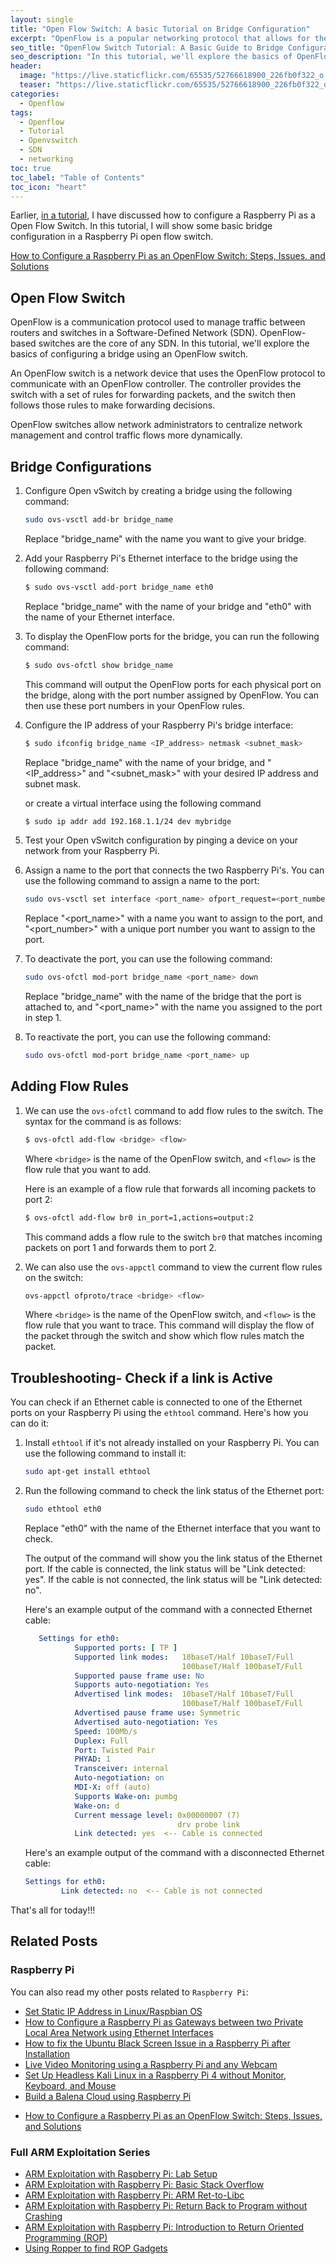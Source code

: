 ```yaml
---
layout: single
title: "Open Flow Switch: A basic Tutorial on Bridge Configuration"
excerpt: "OpenFlow is a popular networking protocol that allows for the centralized management and control of network devices such as switches and routers. With OpenFlow, network administrators can define and configure network policies to optimize performance, improve security, and increase network flexibility. This tutorial will provide a step-by-step guide to configuring an OpenFlow switch as a bridge, using the OpenFlow protocol to control network traffic and create a flexible software-defined network. This tutorial will surely provide with the knowledge and tools you need to get started with OpenFlow and build a robust and reliable network infrastructure."
seo_title: "OpenFlow Switch Tutorial: A Basic Guide to Bridge Configuration"
seo_description: "In this tutorial, we'll explore the basics of OpenFlow switches and provide a step-by-step guide to configuring a bridge using OpenFlow. From setting up the controller to configuring flow rules, you'll learn how to use OpenFlow to control network traffic and create a flexible and efficient network architecture."
header:
  image: "https://live.staticflickr.com/65535/52766618900_226fb0f322_o.png"
  teaser: "https://live.staticflickr.com/65535/52766618900_226fb0f322_o.png"
categories:
  - Openflow
tags:
  - Openflow
  - Tutorial
  - Openvswitch
  - SDN
  - networking
toc: true
toc_label: "Table of Contents"
toc_icon: "heart"
---
```


Earlier, [in a tutorial](https://shantoroy.com/openflow/how-to-configure-raspberry-pi-as-open-flow-switch/), I have discussed how to configure a Raspberry Pi as a Open Flow Switch. In this tutorial, I will show some basic bridge configuration in a Raspberry Pi open flow switch. 

[How to Configure a Raspberry Pi as an OpenFlow Switch: Steps, Issues, and Solutions](https://shantoroy.com/openflow/how-to-configure-raspberry-pi-as-open-flow-switch/)

## Open Flow Switch
OpenFlow is a communication protocol used to manage traffic between routers and switches in a Software-Defined Network (SDN). OpenFlow-based switches are the core of any SDN. In this tutorial, we'll explore the basics of configuring a bridge using an OpenFlow switch.

An OpenFlow switch is a network device that uses the OpenFlow protocol to communicate with an OpenFlow controller. The controller provides the switch with a set of rules for forwarding packets, and the switch then follows those rules to make forwarding decisions. 

OpenFlow switches allow network administrators to centralize network management and control traffic flows more dynamically.

## Bridge Configurations 
1.  Configure Open vSwitch by creating a bridge using the following command:
    
    ```bash
    sudo ovs-vsctl add-br bridge_name
    ``` 
    
    Replace "bridge_name" with the name you want to give your bridge.
    
2.  Add your Raspberry Pi's Ethernet interface to the bridge using the following command:

    ```bash
    $ sudo ovs-vsctl add-port bridge_name eth0
    ``` 
    
    Replace "bridge_name" with the name of your bridge and "eth0" with the name of your Ethernet interface.

3. To display the OpenFlow ports for the bridge, you can run the following command:

	```bash
	$ sudo ovs-ofctl show bridge_name
	``` 

	This command will output the OpenFlow ports for each physical port on the bridge, along with the port number assigned by OpenFlow. You can then use these port numbers in your OpenFlow rules.
    
3.  Configure the IP address of your Raspberry Pi's bridge interface:

    ```bash
    $ sudo ifconfig bridge_name <IP_address> netmask <subnet_mask>
    ``` 
    
    Replace "bridge_name" with the name of your bridge, and "<IP_address>" and "<subnet_mask>" with your desired IP address and subnet mask.
    
	or create a virtual interface using the following command
	```bash
	$ sudo ip addr add 192.168.1.1/24 dev mybridge
	```
    
4.  Test your Open vSwitch configuration by pinging a device on your network from your Raspberry Pi.
5.  Assign a name to the port that connects the two Raspberry Pi's. You can use the following command to assign a name to the port:

    ```bash
    sudo ovs-vsctl set interface <port_name> ofport_request=<port_number>
    ``` 
    
    Replace "<port_name>" with a name you want to assign to the port, and "<port_number>" with a unique port number you want to assign to the port.
    
2.  To deactivate the port, you can use the following command:

    ```bash
    sudo ovs-ofctl mod-port bridge_name <port_name> down
    ``` 
    
    Replace "bridge_name" with the name of the bridge that the port is attached to, and "<port_name>" with the name you assigned to the port in step 1.
    
3.  To reactivate the port, you can use the following command:

    ```bash
    sudo ovs-ofctl mod-port bridge_name <port_name> up
    ```

## Adding Flow Rules
1.  We can use the `ovs-ofctl` command to add flow rules to the switch. The syntax for the command is as follows:

	```bash
	$ ovs-ofctl add-flow <bridge> <flow>
	``` 

	Where `<bridge>` is the name of the OpenFlow switch, and `<flow>` is the flow rule that you want to add.

	Here is an example of a flow rule that forwards all incoming packets to port 2:

	```bash
	$ ovs-ofctl add-flow br0 in_port=1,actions=output:2
	``` 

	This command adds a flow rule to the switch `br0` that matches incoming packets on port 1 and forwards them to port 2.

2.  We can also use the `ovs-appctl` command to view the current flow rules on the switch:

	```bash
	ovs-appctl ofproto/trace <bridge> <flow>
	``` 

	Where `<bridge>` is the name of the OpenFlow switch, and `<flow>` is the flow rule that you want to trace. This command will display the flow of the packet through the switch and show which flow rules match the packet.

## Troubleshooting- Check if a link is Active

You can check if an Ethernet cable is connected to one of the Ethernet ports on your Raspberry Pi using the `ethtool` command. Here's how you can do it:

1.  Install `ethtool` if it's not already installed on your Raspberry Pi. You can use the following command to install it:

    ```bash
    sudo apt-get install ethtool
    ``` 
    
2.  Run the following command to check the link status of the Ethernet port:

    ```bash
    sudo ethtool eth0
    ``` 
    
    Replace "eth0" with the name of the Ethernet interface that you want to check.
    
    The output of the command will show you the link status of the Ethernet port. If the cable is connected, the link status will be "Link detected: yes". If the cable is not connected, the link status will be "Link detected: no".
    
    Here's an example output of the command with a connected Ethernet cable:
	 ```yaml
	    Settings for eth0:
	            Supported ports: [ TP ]
	            Supported link modes:   10baseT/Half 10baseT/Full
	                                    100baseT/Half 100baseT/Full
	            Supported pause frame use: No
	            Supports auto-negotiation: Yes
	            Advertised link modes:  10baseT/Half 10baseT/Full
	                                    100baseT/Half 100baseT/Full
	            Advertised pause frame use: Symmetric
	            Advertised auto-negotiation: Yes
	            Speed: 100Mb/s
	            Duplex: Full
	            Port: Twisted Pair
	            PHYAD: 1
	            Transceiver: internal
	            Auto-negotiation: on
	            MDI-X: off (auto)
	            Supports Wake-on: pumbg
	            Wake-on: d
	            Current message level: 0x00000007 (7)
	                                   drv probe link
	            Link detected: yes  <-- Cable is connected
	   ```
    
    Here's an example output of the command with a disconnected Ethernet cable:
	```yaml
    Settings for eth0:
            Link detected: no  <-- Cable is not connected
    ```

That's all for today!!!

## Related Posts
### Raspberry Pi

You can also read my other posts related to `Raspberry Pi`:

* [Set Static IP Address in Linux/Raspbian OS](https://shantoroy.com/linux/set-static-hostname-linux-mac-windows-raspbian/)
* [How to Configure a Raspberry Pi as Gateways between two Private Local Area Network using Ethernet Interfaces](https://shantoroy.com/raspberry%20pi/how-to-configure-raspberry-pi-as-gateway/)
* [How to fix the Ubuntu Black Screen Issue in a Raspberry Pi after Installation](https://shantoroy.com/ubuntu/ubuntu-HDMI-black-screen-issue-in-raspberry-pi/)
* [Live Video Monitoring using a Raspberry Pi and any Webcam](https://shantoroy.com/raspberry%20pi/live-monitoring-using-raspberry-pi-and-any-webcam/)
* [Set Up Headless Kali Linux in a Raspberry Pi 4 without Monitor, Keyboard, and Mouse](https://shantoroy.com/security/install-kali-linux-in-raspberry-pi-4/)
* [Build a Balena Cloud using Raspberry Pi](https://shantoroy.com/raspberry%20pi/balenaOS-install-raspberry-pi-balenacloud/)
-   [How to Configure a Raspberry Pi as an OpenFlow Switch: Steps, Issues, and Solutions](https://shantoroy.com/openflow/how-to-configure-raspberry-pi-as-open-flow-switch/)

### Full ARM Exploitation Series
* [ARM Exploitation with Raspberry Pi: Lab Setup](https://shantoroy.com/security/ARM-exploitation-Raspberry-Pi-lab-setup/)
* [ARM Exploitation with Raspberry Pi: Basic Stack Overflow](https://shantoroy.com/security/ARM-exploitation-raspberry-pi-stack-overflow/)
* [ARM Exploitation with Raspberry Pi: ARM Ret-to-Libc](https://shantoroy.com/security/ret-to-libc-arm-exploitation-raspberry-pi/)
* [ARM Exploitation with Raspberry Pi: Return Back to Program without Crashing](https://shantoroy.com/security/avoid-segmentation-fault-return-from-shellcode/)
* [ARM Exploitation with Raspberry Pi: Introduction to Return Oriented Programming (ROP)](https://shantoroy.com/security/simple-rop-arm-exploitation-return-oriented-programming/)
* [Using Ropper to find ROP Gadgets](https://shantoroy.com/security/using-ropper-to-find-address-of-gadgets/)
<!--stackedit_data:
eyJoaXN0b3J5IjpbMTQyNTcwOTc4OCwtMTUwMjYyMzcsMTczMD
A1NjkzMV19
-->